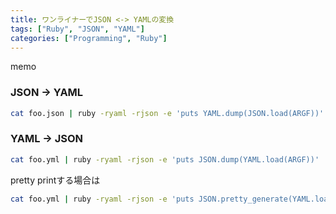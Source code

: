 ```yaml
---
title: ワンライナーでJSON <-> YAMLの変換
tags: ["Ruby", "JSON", "YAML"]
categories: ["Programming", "Ruby"]
---
```

memo

### JSON -> YAML

```bash
cat foo.json | ruby -ryaml -rjson -e 'puts YAML.dump(JSON.load(ARGF))'
```

### YAML -> JSON

```bash
cat foo.yml | ruby -ryaml -rjson -e 'puts JSON.dump(YAML.load(ARGF))'
```

pretty printする場合は

```bash
cat foo.yml | ruby -ryaml -rjson -e 'puts JSON.pretty_generate(YAML.load(ARGF))'
```
